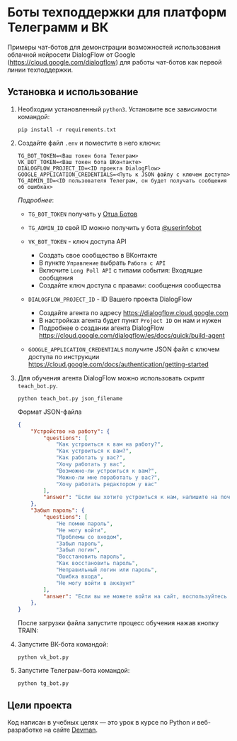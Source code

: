 # Боты техподдержки для платформ Телеграмм и ВК

Примеры чат-ботов для демонстрации возможностей использования облачной нейросети DialogFlow от Google (https://cloud.google.com/dialogflow) для работы чат-ботов как первой линии техподдержки.

## Установка и использование
1. Необходим установленный `python3`. Установите все зависимости командой:
    ```
    pip install -r requirements.txt
    ```
1. Создайте файл `.env` и поместите в него ключи:
    ```
    TG_BOT_TOKEN=<Ваш токен бота Телеграм>
    VK_BOT_TOKEN=<Ваш токен бота ВКонтакте>
    DIALOGFLOW_PROJECT_ID=<ID проекта DialogFlow>
    GOOGLE_APPLICATION_CREDENTIALS=<Путь к JSON файлу с ключем доступа>
    TG_ADMIN_ID=<ID пользователя Телеграм, он будет получать сообщения об ошибках>
    ```
    *Подробнее*:  
    * `TG_BOT_TOKEN` получать у [Отца Ботов](https://t.me/BotFather)
    * `TG_ADMIN_ID` свой ID можно получить у бота [@userinfobot](https://t.me/userinfobot)

    * `VK_BOT_TOKEN` - ключ доступа API
        - Создать свое сообщество в ВКонтакте
        - В пункте `Управление` выбрать `Работа с API`
        - Включите `Long Poll API` с типами события: Входящие сообщения
        - Создайте ключ доступа с правами: сообщения сообщества   

    * `DIALOGFLOW_PROJECT_ID` - ID Вашего проекта DialogFlow
        - Создайте агента по адресу https://dialogflow.cloud.google.com
        - В настройках агента будет пункт `Project ID` он нам и нужен
        - Подробнее о создании агента DialogFlow https://cloud.google.com/dialogflow/es/docs/quick/build-agent

    * `GOOGLE_APPLICATION_CREDENTIALS` получите JSON файл с ключем доступа по инструкции https://cloud.google.com/docs/authentication/getting-started
        
1. Для обучения агента DialogFlow можно использовать скрипт `teach_bot.py`.     
    ```
    python teach_bot.py json_filename
    ```
    Формат JSON-файла
    ```json
    {
        "Устройство на работу": {
            "questions": [
                "Как устроиться к вам на работу?",
                "Как устроиться к вам?",
                "Как работать у вас?",
                "Хочу работать у вас",
                "Возможно-ли устроиться к вам?",
                "Можно-ли мне поработать у вас?",
                "Хочу работать редактором у вас"
            ],
            "answer": "Если вы хотите устроиться к нам, напишите на почту game-of-verbs@gmail.com мини-эссе о себе и прикрепите ваше портфолио."
        },
        "Забыл пароль": {
            "questions": [
                "Не помню пароль",
                "Не могу войти",
                "Проблемы со входом",
                "Забыл пароль",
                "Забыл логин",
                "Восстановить пароль",
                "Как восстановить пароль",
                "Неправильный логин или пароль",
                "Ошибка входа",
                "Не могу войти в аккаунт"
            ],
            "answer": "Если вы не можете войти на сайт, воспользуйтесь кнопкой «Забыли пароль?» под формой входа. Вам на почту прийдёт письмо с дальнейшими инструкциями. Проверьте папку «Спам», иногда письма попадают в неё."
        },
    }
    ```
    После загрузки файла запустите процесс обучения нажав кнопку TRAIN:

1. Запустите ВК-бота командой:
    ```
    python vk_bot.py
    ```
1. Запустите Телеграм-бота командой:
    ```
    python tg_bot.py
    ```


## Цели проекта

Код написан в учебных целях — это урок в курсе по Python и веб-разработке на сайте [Devman](https://dvmn.org).
